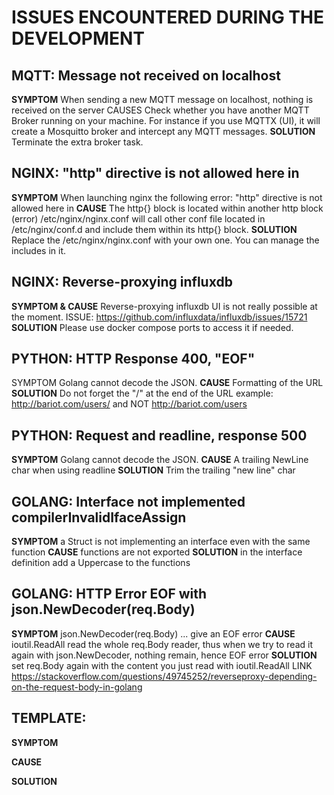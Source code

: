 # ISSUES ENCOUNTERED DURING THE DEVELOPMENT

## MQTT: Message not received on localhost

**SYMPTOM**
When sending a new MQTT message on localhost, nothing is received on the server
CAUSES
Check whether you have another MQTT Broker running on your machine.
For instance if you use MQTTX (UI), it will create a Mosquitto broker
and intercept any MQTT messages.
**SOLUTION**
Terminate the extra broker task.

## NGINX: "http" directive is not allowed here in

**SYMPTOM**
When launching nginx the following error: "http" directive is not allowed here in
**CAUSE**
The http{} block is located within another http block (error)
/etc/nginx/nginx.conf will call other conf file located in /etc/nginx/conf.d and
include them within its http{} block.
**SOLUTION**
Replace the /etc/nginx/nginx.conf with your own one.
You can manage the includes in it.

## NGINX: Reverse-proxying influxdb

**SYMPTOM & CAUSE**
Reverse-proxying influxdb UI is not really possible at the moment.
ISSUE: https://github.com/influxdata/influxdb/issues/15721
**SOLUTION**
Please use docker compose ports to access it if needed.

## PYTHON: HTTP Response 400, "EOF"

SYMPTOM
Golang cannot decode the JSON.
**CAUSE**
Formatting of the URL
**SOLUTION**
Do not forget the "/" at the end of the URL example:
http://bariot.com/users/ and NOT http://bariot.com/users

## PYTHON: Request and readline, response 500

**SYMPTOM**
Golang cannot decode the JSON.
**CAUSE**
A trailing NewLine char when using readline
**SOLUTION**
Trim the trailing "new line" char

## GOLANG: Interface not implemented compilerInvalidIfaceAssign

**SYMPTOM**
a Struct is not implementing an interface even with the same function
**CAUSE**
functions are not exported
**SOLUTION**
in the interface definition add a Uppercase to the functions

## GOLANG: HTTP Error EOF with json.NewDecoder(req.Body)

**SYMPTOM**
json.NewDecoder(req.Body) ... give an EOF error
**CAUSE**
ioutil.ReadAll read the whole req.Body reader, thus when we try to
read it again with json.NewDecoder, nothing remain, hence EOF error
**SOLUTION**
set req.Body again with the content you just read with ioutil.ReadAll
LINK
https://stackoverflow.com/questions/49745252/reverseproxy-depending-on-the-request-body-in-golang

## TEMPLATE:

**SYMPTOM**

**CAUSE**

**SOLUTION**

